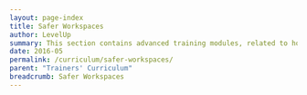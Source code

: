 ```yaml
---
layout: page-index
title: Safer Workspaces
author: LevelUp
summary: This section contains advanced training modules, related to how trainees can begin to setup and use more secure, compartmentalized digital environments to safely go about their work. Topics addressed include an introduction to Tails, an alternative operating system offering an anonymized workspace that leaves no trace of its use on a computer.
date: 2016-05
permalink: /curriculum/safer-workspaces/
parent: "Trainers' Curriculum"
breadcrumb: Safer Workspaces
---
```

